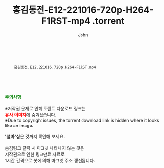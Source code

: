 ﻿---
layout: post
title:  "                    홍김동전-E12-221016-720p-H264-F1RST-mp4                .torrent"
author: John
categories: [ TV ]
tags: [  ]
image:  
description: "                    홍김동전-E12-221016-720p-H264-F1RST-mp4                 torrent 정보 공유"
toc: true
toc_sticky: true
---

<br>

        홍김동전.E12.221016.720p.H264-F1RST.mp4    
    
<br><br><br>
<p data-ke-size="size16"><b><span style="color: green;">주의사항</span></b><br /><br />※저작권 문제로 인해 토렌트 다운로드 링크는<br /><b><span style="color: red;">유사 이미지</span></b>에 숨겨뒀습니다.<br />※Due to copyright issues, the torrent download link is hidden where it looks like an image.<br /><br /><b>'설마'</b>싶은 것까지 확인해 보세요.<br /><br />숨김링크 클릭 시 마그넷 나타나지 않는 것은<br />저작권으로 인한 링크만료 자료로<br />1시간 간격으로 봇에 의해 마그넷 주소 갱신됩니다.</p>

